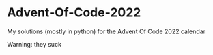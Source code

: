 # Advent-Of-Code-2022

My solutions (mostly in python) for the Advent Of Code 2022 calendar
     
Warning: they suck
